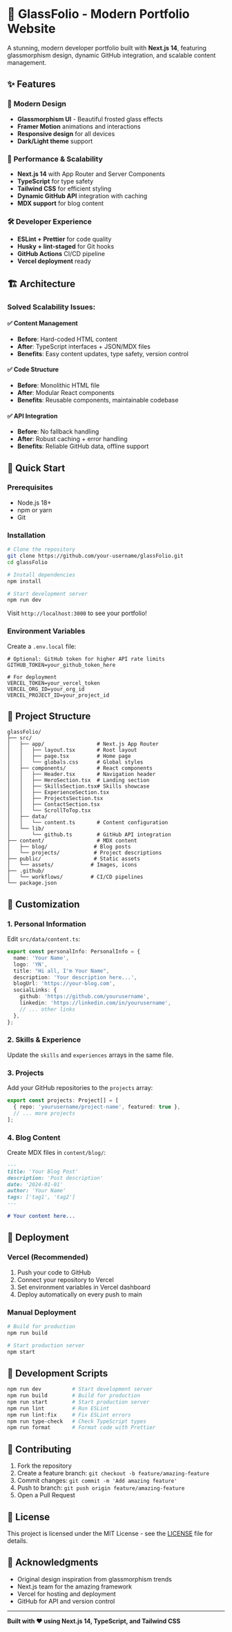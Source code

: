 # 🌟 GlassFolio - Modern Portfolio Website

A stunning, modern developer portfolio built with **Next.js 14**, featuring glassmorphism design, dynamic GitHub integration, and scalable content management.

## ✨ Features

### 🎨 **Modern Design**

- **Glassmorphism UI** - Beautiful frosted glass effects
- **Framer Motion** animations and interactions
- **Responsive design** for all devices
- **Dark/Light theme** support

### 🚀 **Performance & Scalability**

- **Next.js 14** with App Router and Server Components
- **TypeScript** for type safety
- **Tailwind CSS** for efficient styling
- **Dynamic GitHub API** integration with caching
- **MDX support** for blog content

### 🛠 **Developer Experience**

- **ESLint + Prettier** for code quality
- **Husky + lint-staged** for Git hooks
- **GitHub Actions** CI/CD pipeline
- **Vercel deployment** ready

## 🏗️ **Architecture**

### **Solved Scalability Issues:**

#### ✅ **Content Management**

- **Before**: Hard-coded HTML content
- **After**: TypeScript interfaces + JSON/MDX files
- **Benefits**: Easy content updates, type safety, version control

#### ✅ **Code Structure**

- **Before**: Monolithic HTML file
- **After**: Modular React components
- **Benefits**: Reusable components, maintainable codebase

#### ✅ **API Integration**

- **Before**: No fallback handling
- **After**: Robust caching + error handling
- **Benefits**: Reliable GitHub data, offline support

## 🚀 **Quick Start**

### **Prerequisites**

- Node.js 18+
- npm or yarn
- Git

### **Installation**

```bash
# Clone the repository
git clone https://github.com/your-username/glassFolio.git
cd glassFolio

# Install dependencies
npm install

# Start development server
npm run dev
```

Visit `http://localhost:3000` to see your portfolio!

### **Environment Variables**

Create a `.env.local` file:

```env
# Optional: GitHub token for higher API rate limits
GITHUB_TOKEN=your_github_token_here

# For deployment
VERCEL_TOKEN=your_vercel_token
VERCEL_ORG_ID=your_org_id
VERCEL_PROJECT_ID=your_project_id
```

## 📁 **Project Structure**

```
glassFolio/
├── src/
│   ├── app/                 # Next.js App Router
│   │   ├── layout.tsx       # Root layout
│   │   ├── page.tsx         # Home page
│   │   └── globals.css      # Global styles
│   ├── components/          # React components
│   │   ├── Header.tsx       # Navigation header
│   │   ├── HeroSection.tsx  # Landing section
│   │   ├── SkillsSection.tsx# Skills showcase
│   │   ├── ExperienceSection.tsx
│   │   ├── ProjectsSection.tsx
│   │   ├── ContactSection.tsx
│   │   └── ScrollToTop.tsx
│   ├── data/
│   │   └── content.ts       # Content configuration
│   └── lib/
│       └── github.ts        # GitHub API integration
├── content/                 # MDX content
│   ├── blog/               # Blog posts
│   └── projects/           # Project descriptions
├── public/                 # Static assets
│   └── assets/            # Images, icons
├── .github/
│   └── workflows/         # CI/CD pipelines
└── package.json
```

## 🎯 **Customization**

### **1. Personal Information**

Edit `src/data/content.ts`:

```typescript
export const personalInfo: PersonalInfo = {
  name: 'Your Name',
  logo: 'YN',
  title: "Hi all, I'm Your Name",
  description: 'Your description here...',
  blogUrl: 'https://your-blog.com',
  socialLinks: {
    github: 'https://github.com/yourusername',
    linkedin: 'https://linkedin.com/in/yourusername',
    // ... other links
  },
};
```

### **2. Skills & Experience**

Update the `skills` and `experiences` arrays in the same file.

### **3. Projects**

Add your GitHub repositories to the `projects` array:

```typescript
export const projects: Project[] = [
  { repo: 'yourusername/project-name', featured: true },
  // ... more projects
];
```

### **4. Blog Content**

Create MDX files in `content/blog/`:

```markdown
---
title: 'Your Blog Post'
description: 'Post description'
date: '2024-01-01'
author: 'Your Name'
tags: ['tag1', 'tag2']
---

# Your content here...
```

## 🚀 **Deployment**

### **Vercel (Recommended)**

1. Push your code to GitHub
2. Connect your repository to Vercel
3. Set environment variables in Vercel dashboard
4. Deploy automatically on every push to main

### **Manual Deployment**

```bash
# Build for production
npm run build

# Start production server
npm start
```

## 🔧 **Development Scripts**

```bash
npm run dev          # Start development server
npm run build        # Build for production
npm run start        # Start production server
npm run lint         # Run ESLint
npm run lint:fix     # Fix ESLint errors
npm run type-check   # Check TypeScript types
npm run format       # Format code with Prettier
```

## 🤝 **Contributing**

1. Fork the repository
2. Create a feature branch: `git checkout -b feature/amazing-feature`
3. Commit changes: `git commit -m 'Add amazing feature'`
4. Push to branch: `git push origin feature/amazing-feature`
5. Open a Pull Request

## 📄 **License**

This project is licensed under the MIT License - see the [LICENSE](LICENSE) file for details.

## 🙏 **Acknowledgments**

- Original design inspiration from glassmorphism trends
- Next.js team for the amazing framework
- Vercel for hosting and deployment
- GitHub for API and version control

---

**Built with ❤️ using Next.js 14, TypeScript, and Tailwind CSS**
